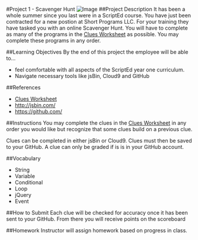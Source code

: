 #Project 1 - Scavenger Hunt
![Image](http://i.imgur.com/N7dzgjo.png)
##Project Description
It has been a whole summer since you last were in a ScriptEd course. You have just been contracted for a new postion at Short Programs LLC. For your training they have tasked you with an online Scavenger Hunt. You will have to complete as many of the programs in the [Clues Worksheet](clues/README.md) as possible. You may complete these programs in any order. 


##Learning Objectives
By the end of this project the employee will be able to...

* feel comfortable with all aspects of the ScriptEd year one curriculum.
* Navigate necessary tools like jsBin, Cloud9 and GitHub


##References
* [Clues Worksheet](clues/README.md)
* <http://jsbin.com/>
* <https://github.com/>
 
		
##Instructions
You may complete the clues in the [Clues Worksheet](clues/README.md) in any order you would like but recognize that some clues build on a previous clue.  

Clues can be completed in either jsBin or Cloud9. Clues must then be saved to your GitHub. A clue can only be graded if is is in your GitHub account.


##Vocabulary
* String
* Variable
* Conditional
* Loop
* jQuery
* Event


##How to Submit
Each clue will be checked for accuracy once it has been sent to your GitHub. From there you will receive points on the scoreboard

##Homework
Instructor will assign homework based on progress in class.